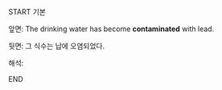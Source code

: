 START
기본

앞면:
The drinking water has become **contaminated** with lead.


뒷면:
그 식수는 납에 오염되었다.


해석:
<!--ID: 1735209849423-->
END
